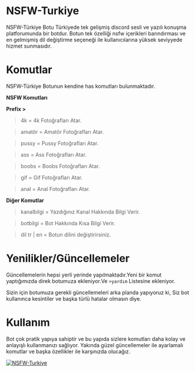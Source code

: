 
# NSFW-Turkiye
NSFW-Türkiye Botu Türkiyede tek gelişmiş discord sesli ve yazılı konuşma platforumunda bir botdur. Botun tek özelliği nsfw içerikleri barındırması ve en gelmişmiş dil değiştirme seçeneği ile kullanıcılarına yüksek seviyyede hizmet sunmasıdır.

# Komutlar
NSFW-Türkiye Botunun kendine has komutları bulunmaktadır.

**NSFW Komutları**

**Prefix >**

>4k = 4k Fotoğrafları Atar. 

>amatör = Amatör Fotoğrafları Atar. 

>pussy = Pussy Fotoğrafları Atar. 

>ass = Ass Fotoğrafları Atar. 

>boobs = Boobs Fotoğrafları Atar. 

>gif = Gif Fotoğrafları Atar. 

>anal = Anal Fotoğrafları Atar.

**Diğer Komutlar**

>kanalbilgi = Yazdığınız Kanal Hakkında Bilgi Verir. 

>botbilgi = Bot Hakkında Kısa Bilgi Verir. 

>dil tr | en = Botun dilini değiştirirsiniz.

# Yenilikler/Güncellemeler
Güncellemelerin hepsi yerli yerinde yapılmaktadır.Yeni bir komut yaptığımızda direk botumuza ekleniyor.Ve `>yardım` Listesine ekleniyor.

Sizin için botumuza gerekli güncellemeleri arka planda yapıyoruz ki, Siz bot kullanınca kesintiler ve başka türlü hatalar olmasın diye.

# Kullanım
Bot çok pratik yapıya sahiptir ve bu yapıda sizlere komutları daha kolay ve anlayışlı kullanmanızı sağlıyor. Yakında güzel güncellemeler ile ayarlamalı komutlar ve başka özellikler ile karşınızda olucağız.

[![NSFW-Turkiye](https://discordbots.org/api/widget/447742781750771742.svg)](https://discordbots.org/bot/447742781750771742)


